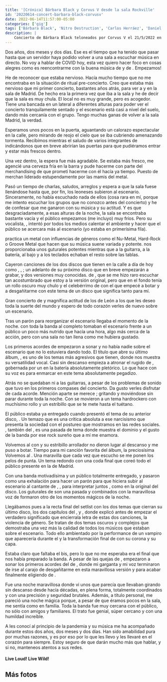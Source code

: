 ```yaml
---
title: '[Crónica] Bárbara Black y Corvus V desde la sala Rockville'
id: '20220614-concert-barbara-black-corvusv'
date: 2022-06-14T11:57:00-05:00
categories: ['gig']
tags: ['Bárbara Black', 'Nitro Destruction', 'Carlos Herráez', 'Daniel Márquez', 'Javier Peláez', 'Love, Death & Flies', 'Corvus V', 'Rubén Serrano', 'Diego Sahelices', 'Adrián Álvarez', 'Víctor López']
description: |
    Concierto de Bárbara Black teloneados por Corvus V el 21/5/2022 en la sala Rockville de Madrid
---
```

Dos años, dos meses y dos días. Ese es el tiempo que ha tenido que pasar hasta que un servidor haya podido volver a una sala a escuchar música en directo. No voy a hablar de COVID hoy, esta vez quiero hacer foco en cosas alegres como es reencontrarme con la buena música de <important text="Corvus V" /> y de <important text="Bárbara Black" />. Empezamos!

He de reconocer que estaba nervioso. Hacía mucho tiempo que no me encontraba en la situación de ritual pre-concierto. Creo que estaba más nervioso que mi primer concierto, bastantes años atrás, para ver a <important text="Sonata Arctica" /> y <important text="Doro" /> en la sala <important text="Macumba" /> de Madrid. De hecho era la primera vez que iba a la sala <important text="Rockville" /> y he de decir que la sala es muy chula. El local no es muy grande, pero es acogedor. Tiene una bancada en un lateral a diferentes alturas para poder ver el concierto tranquilamente sentado y el escenario está casi a nivel del suelo, dando más cercanía con el grupo. Tengo muchas ganas de volver a la sala <important text="Rockville" /> Madrid, la verdad.

Esperamos unos pocos en la puerta, aguantando un calorazo espectacular en la calle, pero mirando de reojo el cielo que se iba cubriendo amenazando tormenta. Recibimos mientras el saludo de varios integrantes de <important text="Bárbara Black" /> indicándonos que en breve abrirían las puertas para que pudiéramos entrar y estar más frescos dentro.

<post-image
    source="20220614-concert-barbara-black-corvusv/BarbaraBlac_CorvusV-01"
    title="El escenario de la Rockville"
/>

Una vez dentro, la espera fue más agradable. Se estaba más fresco, me agencié una cerveza fría en la barra y pude hacerme con parte del merchandising de <important text="Bárbara Black" /> que prometí hacerme con él hacía ya tiempo. Puesto de merchan liderado estupendamente por las mamis del metal.

Pasó un tiempo de charlas, saludos, arreglos y espera a que la sala fuese llenándose hasta que, por fin, los leoneses <important text="Corvus V" /> subieron al escenario. Sinceramente, no había escuchado nada de ellos (cosa rara en mí, porque me intento escuchar los grupos que no conozco antes del concierto) y he de confesar que me ganaron con su música y su actitud. Y es que desgraciadamente, a esas alturas de la noche, la sala se encontraba bastante vacía y el público empezamos (me incluyo) muy fríos. Pero su vocalista, <important text="Rubén Serrano" />, intentó por todos los medios calentar el ambiente y hacer que el público se acercara más al escenario (yo estaba en primerísima fila).

<post-image
    source="20220614-concert-barbara-black-corvusv/BarbaraBlac_CorvusV-02"
    title="Corvus V"
/>

<important text="Corvus V" /> practica un metal con influencias de géneros como el Nu-Metal, Hard-Rock o Groove Metal que hacen que su música suene variada y potente. <important text="Rubén" /> nos proporcionaba unos guturales potentes mientras que <important text="Diego Sahelices" /> a la guitarra, <important text="Rubén Fernández" /> a la batería, <important text="Adrián Álvarez" /> al bajo y <important text="Víctor López" /> a los teclados echaban el resto sobre las tablas.

Cayeron canciones de los dos discos que tienen en la calle a día de hoy como <important text="Adrenalina" />, <important text="Vudú" />, <important text="No" />; un adelanto de su próximo disco que en breve empezarán a grabar, <important text="Sic Vis Pacem" /> y dos versiones muy conocidas. <important text="Nothing Else Matters" /> de <important text="Metallica" />, que se me hizo raro escuchar tan acostumbrado que estoy a la versión original, pero que en el fondo tenía un rollo oscuro muy chulo y el celebérrimo <important text="One Step Closer" /> de <important text="Linkin Park" /> con el que empecé a botar y a desgañitarme con este tema de un disco que significa tanto para mí.

<post-image
    source="20220614-concert-barbara-black-corvusv/BarbaraBlac_CorvusV-04"
    title="Corvus V"
/>

Gran concierto de <important text="Corvus V" /> y magnífica actitud de los de León a los que les deseo toda la suerte del mundo y espero de todo corazón verles de nuevo sobre un escenario.

Tras un parón para reorganizar el escenario llegaba el momento de la noche. <important text="Bárbara Black" /> con toda la banda al completo tomaban el escenario frente a un público un poco más nutrido que hacía una hora, algo más cerca de la acción, pero con una sala no tan llena como me hubiera gustado.

<post-image
    source="20220614-concert-barbara-black-corvusv/BarbaraBlac_CorvusV-10"
    title="Bárbara Black"
/>

Los primeros acordes de <important text="Damnified" /> empezaron a sonar y no había nadie sobre el escenario que no lo estuviera dando todo. El título que abre su último álbum, <important text="Love, Death & Flies" />, es uno de los temas más agresivos que tienen, donde <important text="Bárbara" /> nos muestra su versatilidad vocal. Casi sin descanso empieza a atronar el rugido de <important text="Tiger Timer" />, gobernada por un <important text="Nitro Destruction" /> en la batería absolutamente pletórico. Lo que hace <important text="Bárbara" /> con su voz es para enmarcar en este tema absolutamente pegadizo.

<post-image
    source="20220614-concert-barbara-black-corvusv/BarbaraBlac_CorvusV-13"
    title="Bárbara Black"
/>

Atrás no se quedaban <important text="Carlos Herráez" /> ni <important text="Javier Peláez" /> a las guitarras, a pesar de los problemas de sonido que tuvo <important text="Carlos" /> en los primeros compases del concierto. Da gusto verles disfrutar de cada acorde. Mención aparte se merece <important text="Daniel Márquez" />; gritando y moviéndose sin parar durante toda la noche. Con <important text="Twisted Girl" /> se movieron a un tema hardrockero con muchísimo rollo y un estribillo que se te mete hasta el tuétano.

<post-image
    source="20220614-concert-barbara-black-corvusv/BarbaraBlac_CorvusV-20"
    title="Bárbara Black"
/>

El público estaba ya entregado cuando <important text="Bárbara" /> presentó el tema de su anterior disco, <important text="Nice to Meet Me" />. Un temazo que es una crítica absoluta a ese narcisismo que presenta la sociedad con el postureo que mostramos en las redes sociales. <important text="Southern Soul" />, también del <important text="Ad Libitum" />, es una pasada de tema donde muestra el dominio y el gusto de la banda por ese rock sureño que a mí me enamora. 

<post-image
    source="20220614-concert-barbara-black-corvusv/BarbaraBlac_CorvusV-22"
    title="Bárbara Black"
/>

Volvemos al <important text="Love, Death & Flies" /> con <important text="No Bullets" /> y su estribillo arrollador no dieron lugar al descanso y me puso a botar. Tiempo para mi canción favorita del álbum, la preciosísima Volvemos al <important text="A Heroes Above the Stars" />. Una maravilla que cada vez que escucho se me ponen los pelos de punta. Un tema redondo con una coda final que coreó todo el público presente en la <important text="Rockville" /> de Madrid.

<post-image
    source="20220614-concert-barbara-black-corvusv/BarbaraBlac_CorvusV-24"
    title="Bárbara Black"
/>

Con una banda motivadísima y un público totalmente entregado, <important text="Don’t Play With Fire" /> y <important text="Ghost" /> pasaron como una exhalación para hacer un parón para que <important text="Bárbara" /> hiciera subir al escenario al cantante de <important text="Rayz" />, <important text="Diego Estrada" />, para interpretar juntos <important text="Kissed by Flames" />, como en la original del disco. Los guturales de <important text="Diego" /> son una pasada y combinados con la maravillosa voz de <important text="Bárbara" /> formaron otro de los momentos mágicos de la noche.

<post-image
    source="20220614-concert-barbara-black-corvusv/BarbaraBlac_CorvusV-35"
    title="Bárbara Black"
/>

Llegábamos pues a la recta final del setlist con los dos temas que cierran su último disco, los dos capítulos del <important text="Vampire Love" />, <important text="You Belong to Me" /> y <important text="Queen of Flies" />, donde <important text="Bárbara" /> explicó antes de empezar el verdadero significado que encierrala letra de estas dos canciones, la violencia de género. Se tratan de dos temas oscuros y complejos que demostraba una vez más la calidad de todos los músicos que estaban sobre el escenario. Todo ello ambientado por la performance de un vampiro que aparecería durante el <important text="Chapter I" /> y la transformación final de <important text="Bárbara" /> con su corona y su capa.

<post-image
    source="20220614-concert-barbara-black-corvusv/BarbaraBlac_CorvusV-38"
    title="Bárbara Black"
/>

Estaba claro que faltaba el bis, pero lo que no me esperaba era el final que nos había preparado la banda. A pesar de las quejas de <important text="Carlos Herráez" />, empezaron a sonar los primeros acordes del <important text="The Beautiful People" /> de <important text="Marilyn Manson" />, donde mi garganta y mi voz terminaron de irse al carajo de desgañitarme en esta maravillosa versión y para acabar finalmente eligiendo <important text="The Bible or The Gun" /> de <important text="Blues Saraceno" />.

<post-image
    source="20220614-concert-barbara-black-corvusv/BarbaraBlac_CorvusV-41"
    title="Bárbara Black"
/>


Fue una noche maravillosa donde vi unos <important text="Bárbara Black" /> que parecía que llevaban girando sin descanso desde hacía décadas, en plena forma, totalmente coordinados y con una precisión y seguridad brutales. Además, a título personal, me pareció una noche mágica porque, a pesar de que éramos pocos en la sala, me sentía como en familia. Toda la banda fue muy cercana con el público, no sólo con amigos y familiares. El trato fue genial, súper cercano y con una humildad increíble.

A <important text="Bárbara Black" /> les conocí al principio de la pandemia y su música me ha acompañado durante estos dos años, dos meses y dos días. Han sido amabilidad pura por muchas razones, y es por eso por lo que les llevo y les llevaré en el corazón para siempre. Estoy seguro de que darán mucho más que hablar, y si no, manteneos atentos a sus redes.

<h4>Live Loud! Live Wild!</h4>

## Más fotos

<div class="image-gallery">
    <post-image
    source="20220614-concert-barbara-black-corvusv/BarbaraBlac_CorvusV-05"
    title="Corvus V"
/>
<post-image
    source="20220614-concert-barbara-black-corvusv/BarbaraBlac_CorvusV-09"
    title="Bárbara Black"
/>
<post-image
    source="20220614-concert-barbara-black-corvusv/BarbaraBlac_CorvusV-12"
    title="Bárbara Black"
/>
<post-image
    source="20220614-concert-barbara-black-corvusv/BarbaraBlac_CorvusV-14"
    title="Bárbara Black"
/>
<post-image
    source="20220614-concert-barbara-black-corvusv/BarbaraBlac_CorvusV-18"
    title="Bárbara Black"
/>
<post-image
    source="20220614-concert-barbara-black-corvusv/BarbaraBlac_CorvusV-21"
    title="Bárbara Black"
/>
<post-image
    source="20220614-concert-barbara-black-corvusv/BarbaraBlac_CorvusV-25"
    title="Bárbara Black"
/>
<post-image
    source="20220614-concert-barbara-black-corvusv/BarbaraBlac_CorvusV-26"
    title="Bárbara Black"
/>
<post-image
    source="20220614-concert-barbara-black-corvusv/BarbaraBlac_CorvusV-27"
    title="Bárbara Black"
/>
<post-image
    source="20220614-concert-barbara-black-corvusv/BarbaraBlac_CorvusV-29"
    title="Bárbara Black"
/>
<post-image
    source="20220614-concert-barbara-black-corvusv/BarbaraBlac_CorvusV-30"
    title="Bárbara Black"
/>
<post-image
    source="20220614-concert-barbara-black-corvusv/BarbaraBlac_CorvusV-32"
    title="Bárbara Black"
/>
<post-image
    source="20220614-concert-barbara-black-corvusv/BarbaraBlac_CorvusV-33"
    title="Bárbara Black"
/>
<post-image
    source="20220614-concert-barbara-black-corvusv/BarbaraBlac_CorvusV-36"
    title="Bárbara Black"
/>
</div>